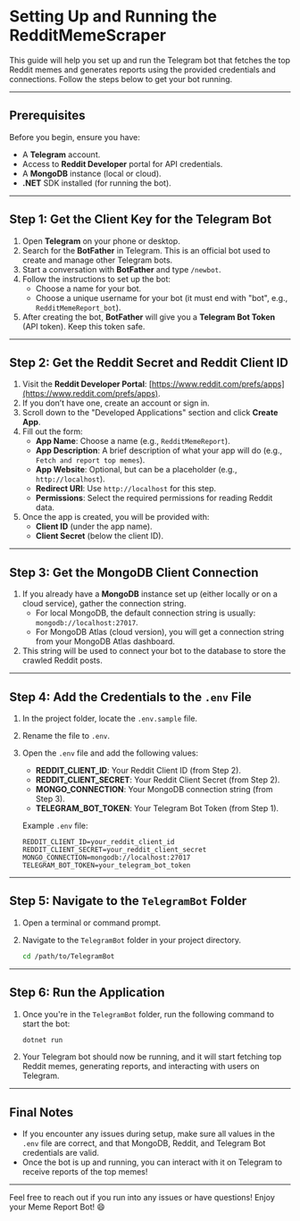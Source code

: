 # Setting Up and Running the RedditMemeScraper

This guide will help you set up and run the Telegram bot that fetches the top Reddit memes and generates reports using the provided credentials and connections. Follow the steps below to get your bot running.

---

## Prerequisites

Before you begin, ensure you have:

- A **Telegram** account.
- Access to **Reddit Developer** portal for API credentials.
- A **MongoDB** instance (local or cloud).
- **.NET** SDK installed (for running the bot).

---

## Step 1: Get the Client Key for the Telegram Bot

1. Open **Telegram** on your phone or desktop.
2. Search for the **BotFather** in Telegram. This is an official bot used to create and manage other Telegram bots.
3. Start a conversation with **BotFather** and type `/newbot`.
4. Follow the instructions to set up the bot:
   - Choose a name for your bot.
   - Choose a unique username for your bot (it must end with "bot", e.g., `RedditMemeReport_bot`).
5. After creating the bot, **BotFather** will give you a **Telegram Bot Token** (API token). Keep this token safe.

---

## Step 2: Get the Reddit Secret and Reddit Client ID

1. Visit the **Reddit Developer Portal**: [https://www.reddit.com/prefs/apps](https://www.reddit.com/prefs/apps).
2. If you don’t have one, create an account or sign in.
3. Scroll down to the "Developed Applications" section and click **Create App**.
4. Fill out the form:
   - **App Name**: Choose a name (e.g., `RedditMemeReport`).
   - **App Description**: A brief description of what your app will do (e.g., `Fetch and report top memes`).
   - **App Website**: Optional, but can be a placeholder (e.g., `http://localhost`).
   - **Redirect URI**: Use `http://localhost` for this step.
   - **Permissions**: Select the required permissions for reading Reddit data.
5. Once the app is created, you will be provided with:
   - **Client ID** (under the app name).
   - **Client Secret** (below the client ID).

---

## Step 3: Get the MongoDB Client Connection

1. If you already have a **MongoDB** instance set up (either locally or on a cloud service), gather the connection string.
   - For local MongoDB, the default connection string is usually: `mongodb://localhost:27017`.
   - For MongoDB Atlas (cloud version), you will get a connection string from your MongoDB Atlas dashboard.
2. This string will be used to connect your bot to the database to store the crawled Reddit posts.

---

## Step 4: Add the Credentials to the `.env` File

1. In the project folder, locate the `.env.sample` file.
2. Rename the file to `.env`.
3. Open the `.env` file and add the following values:

   - **REDDIT_CLIENT_ID**: Your Reddit Client ID (from Step 2).
   - **REDDIT_CLIENT_SECRET**: Your Reddit Client Secret (from Step 2).
   - **MONGO_CONNECTION**: Your MongoDB connection string (from Step 3).
   - **TELEGRAM_BOT_TOKEN**: Your Telegram Bot Token (from Step 1).

   Example `.env` file:

   ```env
   REDDIT_CLIENT_ID=your_reddit_client_id
   REDDIT_CLIENT_SECRET=your_reddit_client_secret
   MONGO_CONNECTION=mongodb://localhost:27017
   TELEGRAM_BOT_TOKEN=your_telegram_bot_token
   ```

---

## Step 5: Navigate to the `TelegramBot` Folder

1. Open a terminal or command prompt.
2. Navigate to the `TelegramBot` folder in your project directory.

   ```bash
   cd /path/to/TelegramBot
   ```

---

## Step 6: Run the Application

1. Once you're in the `TelegramBot` folder, run the following command to start the bot:

   ```bash
   dotnet run
   ```

2. Your Telegram bot should now be running, and it will start fetching top Reddit memes, generating reports, and interacting with users on Telegram.

---

## Final Notes

- If you encounter any issues during setup, make sure all values in the `.env` file are correct, and that MongoDB, Reddit, and Telegram Bot credentials are valid.
- Once the bot is up and running, you can interact with it on Telegram to receive reports of the top memes!

---

Feel free to reach out if you run into any issues or have questions! Enjoy your Meme Report Bot! 😄
